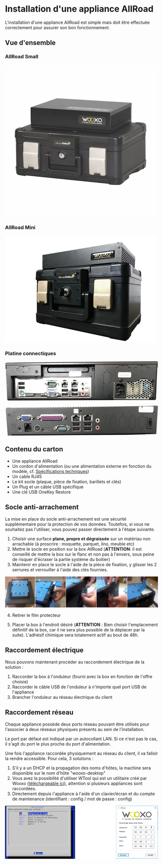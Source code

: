 # Installation d'une appliance AllRoad

L'installation d'une appliance AllRoad est simple mais doit être effectuée correctement pour assurer son bon fonctionnement.

## Vue d'ensemble

### AllRoad Small

![](../../.gitbook/assets/image%20%2818%29.png)

### AllRoad Mini

![](../../.gitbook/assets/image%20%2825%29.png)

### Platine connectiques

![](../../.gitbook/assets/image%20%2816%29.png)

![](../../.gitbook/assets/image%20%2823%29.png)

## Contenu du carton

* Une appliance AllRoad
* Un cordon d'alimentation \(ou une alimentation externe en fonction du modèle, cf. [Spécifications techniques](../../specifications-techniques.md#appliances-allroad)\)
* Un cable RJ45
* Le kit socle \(plaque, pièce de fixation, barillets et clés\)
* Un Plug et un câble USB spécifique
* Une clé USB OneKey Restore

## Socle anti-arrachement

La mise en place du socle anti-arrachement est une sécurité supplémentaire pour la protection de vos données. Toutefois, si vous ne souhaitez pas l'utiliser, vous pouvez passer directement à l'étape suivante.

1. Choisir une surface **plane, propre et dégraissée** sur un matériau non arrachable \(à proscrire : moquette, parquet, lino, meuble etc\)
2. Mettre le socle en position sur la box AllRoad \(**ATTENTION**: il est conseillé de mettre la box sur le flanc et non pas à l'envers, sous peine de risquer d'écraser la partie système du boitier\)
3. Maintenir en place le socle à l'aide de la pièce de fixation, y glisser les 2 serrures et verrouiller à l'aide des clés fournies.



![](../../.gitbook/assets/image%20%2838%29.png)

4. Retirer le film protecteur

5. Placer la box à l'endroit désiré \(**ATTENTION** : Bien choisir l'emplacement définitif de la box, car il ne sera plus possible de la déplacer par la suite\). L'adhésif chimique sera totalement actif au bout de 48h.

## Raccordement électrique

Nous pouvons maintenant procéder au raccordement électrique de la solution :

1. Raccorder la box à l'onduleur \(fourni avec la box en fonction de l'offre choisie\)
2. Raccorder le câble USB de l'onduleur à n'importe quel port USB de l'appliance
3. Brancher l'onduleur au réseau électrique du client

## Raccordement réseau

Chaque appliance possède deux ports réseau pouvant être utilisés pour l'associer à deux réseaux physiques présents au sein de l'installation.

Le port par défaut est indiqué par un autocollant LAN. Si ce n'est pas le cas, il s'agit du port le plus proche du port d'alimentation.

Une fois l'appliance raccordée physiquement au réseau du client, il va falloir la rendre accessible. Pour cela, 3 solutions :

1. S'il y a un DHCP et la propagation des noms d'hôtes, la machine sera disponible sur le nom d'hôte "wooxo-desktop"
2. Vous avez la possibilité d'utiliser WTool qui est un utilitaire créé par Wooxo \([téléchargeable ici](https://www.wooxo.fr/WTool)\), attention si plusieurs appliances sont raccordées.
3. Directement depuis l'appliance à l'aide d'un clavier/écran et du compte de maintenance \(identifiant : config / mot de passe : config\)

![](../../.gitbook/assets/image%20%2811%29.png)



